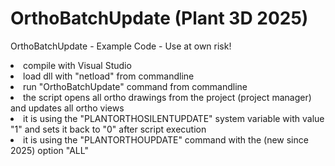 # OrthoBatchUpdate (Plant 3D 2025)
OrthoBatchUpdate - Example Code - Use at own risk!

<li>compile with Visual Studio</li>
<li>load dll with "netload" from commandline</li>
<li>run "OrthoBatchUpdate" command from commandline</li>

<li>the script opens all ortho drawings from the project (project manager) and updates all ortho views</li>
<li>it is using the "PLANTORTHOSILENTUPDATE" system variable with value "1" and sets it back to "0" after script execution</li>
<li>it is using the "PLANTORTHOUPDATE" command with the (new since 2025) option "ALL"</li>



